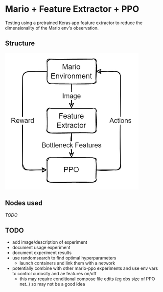 # Mario + Feature Extractor + PPO

Testing using a pretrained Keras app feature extractor to reduce the dimensionality of the Mario env's observation.

## Structure
![Diagram](diagram.drawio.png)

## Nodes used
*TODO*

## TODO
- add image/description of experiment
- document usage experiment
- document experiment results
- use randomsearch to find optimal hyperparameters
  - launch containers and link them with a network
- potentially combine with other mario-ppo experiments and use env vars to control curiosity and ae features on/off
  - this may require conditional compose file edits (eg obs size of PPO net..) so may not be a good idea

